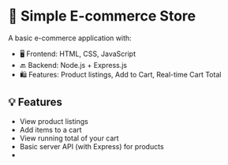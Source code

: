 # 🛒 Simple E-commerce Store

A basic e-commerce application with:
- 🖥️ Frontend: HTML, CSS, JavaScript
- 🔙 Backend: Node.js + Express.js
- 🛍️ Features: Product listings, Add to Cart, Real-time Cart Total

## 💡 Features
- View product listings
- Add items to a cart
- View running total of your cart
- Basic server API (with Express) for products
-
